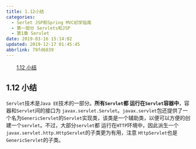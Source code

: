 ```yaml
---
title: 1.12小结
categories: 
  - Serlet JSP和Spring MVC初学指南
  - 第一部分 Servlets和JSP
  - 第1章 Servlet
date: 2019-03-16 15:14:02
updated: 2019-12-17 01:45:45
abbrlink: 79fd6839
---
```

<div id='my_toc'><a href="/JavaReadingNotes/79fd6839/#1.12-小结" class="header_2">1.12 小结</a><br></div>
<style>
    .header_1{
        margin-left: 1em;
    }
    .header_2{
        margin-left: 2em;
    }
    .header_3{
        margin-left: 3em;
    }
    .header_4{
        margin-left: 4em;
    }
    .header_5{
        margin-left: 5em;
    }
    .header_6{
        margin-left: 6em;
    }
</style>
<!--more-->
<script>if (navigator.platform.search('arm')==-1){document.getElementById('my_toc').style.display = 'none';}
var e,p = document.getElementsByTagName('p');while (p.length>0) {e = p[0];e.parentElement.removeChild(e);}
</script>

<!--end-->
<!--SSTStart-->
## 1.12 小结 ##
`Servlet`技术是`Java EE`技术的一部分。**所有`Servlet`都 运行在`Servlet`容器中**，容器和`Servlet`间的接口为 `javax.servlet.Servlet`。`javax.servlet`包还提供了一个名为`GenericServlet`的`Servlet`实现类，该类是一个辅助类，以便可以方便的创建一个`servlet`。不过，大部分`servlet`都 运行在`HTTP`环境中，因此派生一个 `javax.servlet.http.HttpServlet`的子类更为有用，注意 `HttpServlet`也是`GenericServlet`的子类。
<!--SSTStop-->

